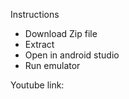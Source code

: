 Instructions
- Download Zip file
- Extract
- Open in android studio
- Run emulator


Youtube link:

